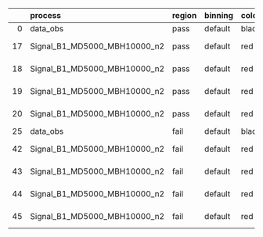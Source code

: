 |    | process                      | region   | binning   | color   | process_type   |   scale | variation   | source_filename                                                       | source_histname    | alias                        | title     |   combine_idx |     lnN |   shapes | syst_type   | direction   | variation_alias   |
|---:|:-----------------------------|:---------|:----------|:--------|:---------------|--------:|:------------|:----------------------------------------------------------------------|:-------------------|:-----------------------------|:----------|--------------:|--------:|---------:|:------------|:------------|:------------------|
|  0 | data_obs                     | pass     | default   | black   | DATA           |       1 | nominal     | ./histograms_for_2DAlphabet_v15//BH_Data.root                         | hpass              | Data                         | Data      |           nan | nan     |      nan | nan         | nan         | nan               |
| 17 | Signal_B1_MD5000_MBH10000_n2 | pass     | default   | red     | SIGNAL         |       1 | lumi        | ./histograms_for_2DAlphabet_v15//BH_Signal_B1_MD5000_MBH10000_n2.root | hpass              | Signal_B1_MD5000_MBH10000_n2 | BH signal |           nan |   1.016 |      nan | lnN         | nan         | nan               |
| 18 | Signal_B1_MD5000_MBH10000_n2 | pass     | default   | red     | SIGNAL         |       1 | SVM         | ./histograms_for_2DAlphabet_v15//BH_Signal_B1_MD5000_MBH10000_n2.root | hpass_SVMsyst_up   | Signal_B1_MD5000_MBH10000_n2 | BH signal |           nan | nan     |        1 | shapes      | Up          | SVMsyst           |
| 19 | Signal_B1_MD5000_MBH10000_n2 | pass     | default   | red     | SIGNAL         |       1 | SVM         | ./histograms_for_2DAlphabet_v15//BH_Signal_B1_MD5000_MBH10000_n2.root | hpass_SVMsyst_down | Signal_B1_MD5000_MBH10000_n2 | BH signal |           nan | nan     |        1 | shapes      | Down        | SVMsyst           |
| 20 | Signal_B1_MD5000_MBH10000_n2 | pass     | default   | red     | SIGNAL         |       1 | nominal     | ./histograms_for_2DAlphabet_v15//BH_Signal_B1_MD5000_MBH10000_n2.root | hpass              | Signal_B1_MD5000_MBH10000_n2 | BH signal |           nan | nan     |      nan | nan         | nan         | nan               |
| 25 | data_obs                     | fail     | default   | black   | DATA           |       1 | nominal     | ./histograms_for_2DAlphabet_v15//BH_Data.root                         | hfail              | Data                         | Data      |           nan | nan     |      nan | nan         | nan         | nan               |
| 42 | Signal_B1_MD5000_MBH10000_n2 | fail     | default   | red     | SIGNAL         |       1 | lumi        | ./histograms_for_2DAlphabet_v15//BH_Signal_B1_MD5000_MBH10000_n2.root | hfail              | Signal_B1_MD5000_MBH10000_n2 | BH signal |           nan |   1.016 |      nan | lnN         | nan         | nan               |
| 43 | Signal_B1_MD5000_MBH10000_n2 | fail     | default   | red     | SIGNAL         |       1 | SVM         | ./histograms_for_2DAlphabet_v15//BH_Signal_B1_MD5000_MBH10000_n2.root | hfail_SVMsyst_up   | Signal_B1_MD5000_MBH10000_n2 | BH signal |           nan | nan     |        1 | shapes      | Up          | SVMsyst           |
| 44 | Signal_B1_MD5000_MBH10000_n2 | fail     | default   | red     | SIGNAL         |       1 | SVM         | ./histograms_for_2DAlphabet_v15//BH_Signal_B1_MD5000_MBH10000_n2.root | hfail_SVMsyst_down | Signal_B1_MD5000_MBH10000_n2 | BH signal |           nan | nan     |        1 | shapes      | Down        | SVMsyst           |
| 45 | Signal_B1_MD5000_MBH10000_n2 | fail     | default   | red     | SIGNAL         |       1 | nominal     | ./histograms_for_2DAlphabet_v15//BH_Signal_B1_MD5000_MBH10000_n2.root | hfail              | Signal_B1_MD5000_MBH10000_n2 | BH signal |           nan | nan     |      nan | nan         | nan         | nan               |